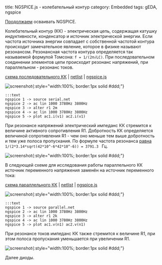 title: NGSPICE.js - колебательный контур
category: Embedded 
tags: gEDA, ngspice

[Продолжаем]({filename}../2016-10-28-ngspice-introduction/2016-10-28-ngspice-introduction.md) осваивать NGSPICE.

Колебательный контур (КК) - электрическая цепь, содержащая катушку индуктивности, конденсатор и источник электрической энергии. Если частота источника энергии совпадает с собственной частотой контура происходит замечательное явление, которое в физике называют резонансом. Резонансная частота контура определяется так называемой формулой Томсона: ```f = 1/(2π√LC)```. При последовательном соединении элементов цепи происходит резонанс напряжений, при параллельном - резонанс токов.

[схема последовательного КК]({attach}serial.sch) | [netlist]({attach}serial.net) | [ngspice.js](https://ngspice.js.org/?gist=5e3f4a6715af6a2a93ffb06da9f3d023)

![screenshot]({attach}show-img-serial.png){:style="width:100%; border:1px solid #ddd;"}

    :::text
    ngspice 1 -> source serial.net
    ngspice 2 -> ac lin 1000 3780Hz 3800Hz
    ngspice 3 -> alter r1 2m
    ngspice 4 -> ac lin 1000 3780Hz 3800Hz
    ngspice 5 -> plot ac1.i(v1) ac2.i(v1)

При резонансе напряжений электрический импеданс КК стремится к величине активного сопротивления R1. Добротность КК определяется величиной сопротивления R1 - чем оно меньше тем выше добротность и тем уже полоса пропускания. По формуле частота резонанса [равна](https://bc.js.org/) ```1/(2*3.14*sqrt(42*10^-6*42*10^-6)) = 3791.3 ``` Гц.

![screenshot]({attach}serial-canvas.png){:style="width:100%; border:1px solid #ddd;"}

В следующей схеме для исследования работы параллельного КК источник переменного напряжения заменён на источник переменного тока:

[схема параллельного КК]({attach}parallel.sch) | [netlist]({attach}parallel.net) | [ngspice.js](https://ngspice.js.org/?gist=21c6cf0b8c1274661bf845c5313b6408)

![screenshot]({attach}show-img-parallel.png){:style="width:100%; border:1px solid #ddd;"}

    :::text
    ngspice 1 -> source parallel.net
    ngspice 2 -> ac lin 1000 3780Hz 3800Hz
    ngspice 3 -> alter r1 2k
    ngspice 4 -> ac lin 1000 3780Hz 3800Hz
    ngspice 5 -> plot ac1.v(n1) ac2.v(n1)

При резонансе токов импеданс КК также стремится к величине R1, при этом полоса пропускания уменьшается при увеличении R1. 

![screenshot]({attach}parallel-canvas.png){:style="width:100%; border:1px solid #ddd;"}

Далее диоды.